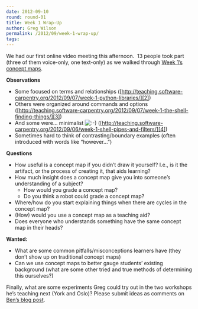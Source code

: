 ```yaml
---
date: 2012-09-10
round: round-01
title: Week 1 Wrap-Up
author: Greg Wilson
permalink: /2012/09/week-1-wrap-up/
tags:
---
```

We had our first online video meeting this afternoon.  13 people took part (three of them voice-only, one text-only) as we walked through [Week 1&#8217;s concept maps][1].

**Observations**

*   Some focused on terms and relationships ([http://teaching.software-carpentry.org/2012/09/07/week-1-python-libraries/][2])
*   Others were organized around commands and options ([http://teaching.software-carpentry.org/2012/09/07/week-1-the-shell-finding-things/][3])
*   And some were&#8230; minimalist <img src="http://localhost:8080/wp-includes/images/smilies/icon_smile.gif" alt=":-)" class="wp-smiley" /> ([http://teaching.software-carpentry.org/2012/09/06/week-1-shell-pipes-and-filters/][4])
*   Sometimes hard to think of contrasting/boundary examples (often introduced with words like &#8220;however&#8230;&#8221;)

**Questions**

*   How useful is a concept map if you didn&#8217;t draw it yourself? I.e., is it the artifact, or the process of creating it, that aids learning?
*   How much insight does a concept map give you into someone&#8217;s understanding of a subject? 
    *   How would you grade a concept map?
    *   Do you think a robot could grade a concept map?
*   Where/how do you start explaining things when there are cycles in the concept map?
*   (How) would you use a concept map as a teaching aid?
*   Does everyone who understands something have the same concept map in their heads?

**Wanted:**

*   What are some common pitfalls/misconceptions learners have (they don&#8217;t show up on traditional concept maps)
*   Can we use concept maps to better gauge students&#8217; existing background (what are some other tried and true methods of determining this ourselves?)

Finally, what are some experiments Greg could try out in the two workshops he&#8217;s teaching next (York and Oslo)? Please submit ideas as comments on [Ben&#8217;s blog post][5].

 [1]: /category/week-1/
 [2]: /2012/09/07/week-1-python-libraries/
 [3]: /2012/09/07/week-1-the-shell-finding-things/
 [4]: /2012/09/06/week-1-shell-pipes-and-filters/
 [5]: /2012/09/10/what-should-greg-do/

